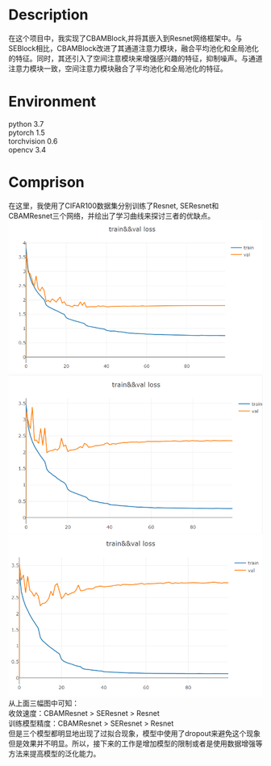 # Description
在这个项目中，我实现了CBAMBlock,并将其嵌入到Resnet网络框架中。与SEBlock相比，CBAMBlock改进了其通道注意力模块，融合平均池化和全局池化的特征。同时，其还引入了空间注意模块来增强感兴趣的特征，抑制噪声。与通道注意力模块一致，空间注意力模块融合了平均池化和全局池化的特征。
# Environment
python 3.7  
pytorch 1.5  
torchvision 0.6  
opencv 3.4
# Comprison
在这里，我使用了CIFAR100数据集分别训练了Resnet, SEResnet和CBAMResnet三个网络，并绘出了学习曲线来探讨三者的优缺点。  
![image](imgs/Resnet.PNG)  
![image](imgs/SENet.PNG)  
![image](imgs/CBAM.PNG)
从上面三幅图中可知：  
收敛速度：CBAMResnet > SEResnet > Resnet  
训练模型精度：CBAMResnet > SEResnet > Resnet  
但是三个模型都明显地出现了过拟合现象，模型中使用了dropout来避免这个现象但是效果并不明显。所以，接下来的工作是增加模型的限制或者是使用数据增强等方法来提高模型的泛化能力。

